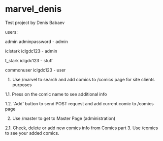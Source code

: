 # marvel_denis

Test project by Denis Babaev

users:

admin adminpassword - admin

iclstark iclgdc123 - admin

t_stark iclgdc123 - stuff

commonuser iclgdc123 - user

1. Use /marvel to search and add comics to /comics page for site clients purposes

1.1. Press on the comic name to see additional info

1.2. 'Add' button to send POST request and add current comic to /comics page

2. Use /master to get to Master Page (administration)

2.1. Check, delete or add new comics info from Comics part
3. Use /comics to see your added comics.
